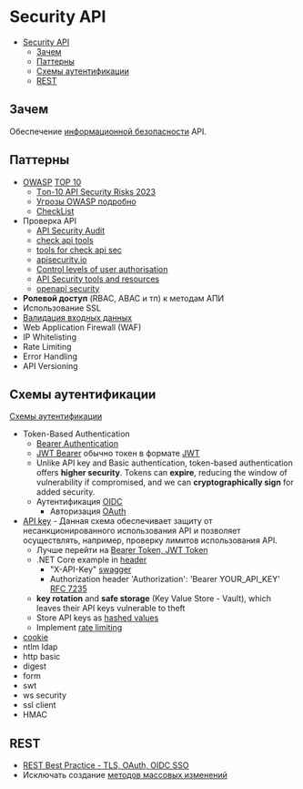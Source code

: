 # Security API

- [Security API](#security-api)
	- [Зачем](#зачем)
	- [Паттерны](#паттерны)
	- [Схемы аутентификации](#схемы-аутентификации)
	- [REST](#rest)

## Зачем

Обеспечение [информационной безопасности](security.md) API.

## Паттерны

- [OWASP](https://42crunch.com/owasp-api-security-top-10/) [TOP 10](https://owasp.org/API-Security/)
  - [Tоп-10 API Security Risks 2023](https://ib-bank.ru/bisjournal/post/2171)
  - [Угрозы OWASP подробно](https://habr.com/ru/post/503284/)
  - [CheckList](https://owasp.org/www-project-secure-coding-practices-quick-reference-guide/stable-en/02-checklist/)
- Проверка API
  - [API Security Audit](https://docs.42crunch.com/latest/content/concepts/api_contract_security_audit.htm)
  - [check api tools](https://platform.42crunch.com/)
  - [tools for check api sec](https://github.com/arainho/awesome-api-security)
  - [apisecurity.io](https://apisecurity.io/)
  - [Control levels of user authorisation](https://www.gov.uk/guidance/gds-api-technical-and-data-standards)
  - [API Security tools and resources](https://github.com/arainho/awesome-api-security)
  - [openapi security](https://openapi.security/)
- __Ролевой доступ__ (RBAC, ABAC и тп) к методам АПИ
- Использование SSL
- [Валидация входных данных](https://github.com/Sairyss/backend-best-practices)
- Web Application Firewall (WAF)
- IP Whitelisting
- Rate Limiting
- Error Handling
- API Versioning

## Схемы аутентификации

[Схемы аутентификации](https://habr.com/ru/articles/503284/)

- Token-Based Authentication
	- [Bearer Authentication](https://devblogs.microsoft.com/dotnet/bearer-token-authentication-in-asp-net-core/)
	- [JWT Bearer](https://learning.postman.com/docs/sending-requests/authorization/authorization-types/#jwt-bearer) обычно токен в формате [JWT](../../technology/jwt.md)
	- Unlike API key and Basic authentication, token-based authentication offers __higher security__. Tokens can __expire__, reducing the window of vulnerability if compromised, and we can __cryptographically sign__ for added security.
	- Аутентификация [OIDC](../../technology/protocols.integration/oidc.md)
  		- Авторизация [OAuth](../../technology/protocols.integration/oauth.md)
- [API key](https://code-maze.com/aspnetcore-api-key-authentication/) - Данная схема обеспечивает защиту от несанкционированного использования API и позволяет осуществлять, например, проверку лимитов использования API.
	- Лучше перейти на [Bearer Token, JWT Token](https://blog.postman.com/what-is-an-api-key/)
	- .NET Core example in [header](https://code-maze.com/aspnetcore-api-key-authentication/)
		- "X-API-Key" [swagger](https://swagger.io/docs/specification/authentication/api-keys/)
		- Authorization header 'Authorization': 'Bearer YOUR_API_KEY' [RFC 7235](https://www.rfc-editor.org/rfc/rfc7235#section-4.2)
	- __key rotation__ and __safe storage__ (Key Value Store - Vault), which leaves their API keys vulnerable to theft
	- Store API keys as [hashed values](https://blog.postman.com/what-is-an-api-key/)
	- Implement [rate limiting](../../arch/pattern/performance/rate.limit.md)
- [cookie](https://blog.bytebytego.com/i/86976622/token-cookie-session)
- ntlm ldap
- http basic
- digest
- form
- swt
- ws security
- ssl client
- HMAC

## REST

- [REST Best Practice - TLS, OAuth, OIDC SSO](https://stackoverflow.blog/2021/10/06/best-practices-for-authentication-and-authorization-for-rest-apis/)
- Исключать создание [методов массовых изменений](https://habr.com/ru/articles/736892/)
